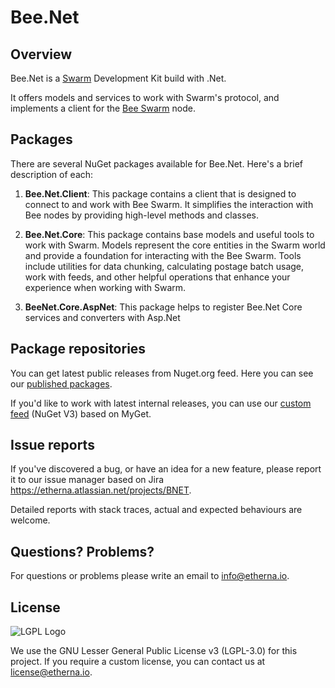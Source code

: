 ﻿# Bee.Net

## Overview

Bee.Net is a [Swarm](https://ethswarm.org/) Development Kit build with .Net.

It offers models and services to work with Swarm's protocol, and implements a client for the [Bee Swarm](https://github.com/ethersphere/bee) node.

## Packages

There are several NuGet packages available for Bee.Net. Here's a brief description of each:

1. **Bee.Net.Client**: This package contains a client that is designed to connect to and work with Bee Swarm. It
   simplifies the interaction with Bee nodes by providing high-level methods and classes.

2. **Bee.Net.Core**: This package contains base models and useful tools to work with Swarm.
   Models represent the core entities in the Swarm world and provide a foundation for interacting with the Bee Swarm.
   Tools include utilities for data chunking, calculating postage batch usage, work with feeds, and other helpful 
   operations that enhance your experience when working with Swarm.

3. **BeeNet.Core.AspNet**: This package helps to register Bee.Net Core services and converters with Asp.Net

## Package repositories

You can get latest public releases from Nuget.org feed. Here you can see our [published packages](https://www.nuget.org/profiles/etherna).

If you'd like to work with latest internal releases, you can use our [custom feed](https://www.myget.org/F/etherna/api/v3/index.json) (NuGet V3) based on MyGet.

## Issue reports

If you've discovered a bug, or have an idea for a new feature, please report it to our issue manager based on Jira https://etherna.atlassian.net/projects/BNET.

Detailed reports with stack traces, actual and expected behaviours are welcome.

## Questions? Problems?

For questions or problems please write an email to [info@etherna.io](mailto:info@etherna.io).

## License

![LGPL Logo](https://www.gnu.org/graphics/lgplv3-with-text-154x68.png)

We use the GNU Lesser General Public License v3 (LGPL-3.0) for this project.
If you require a custom license, you can contact us at [license@etherna.io](mailto:license@etherna.io).
